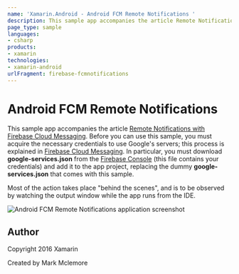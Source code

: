 ```yaml
---
name: 'Xamarin.Android - Android FCM Remote Notifications '
description: This sample app accompanies the article Remote Notifications with Firebase Cloud Messaging. Before you can use this sample, you must acquire the...
page_type: sample
languages:
- csharp
products:
- xamarin
technologies:
- xamarin-android
urlFragment: firebase-fcmnotifications
---
```

# Android FCM Remote Notifications 

This sample app accompanies the article
[Remote Notifications with Firebase Cloud Messaging](http://developer.xamarin.com/guides/android/application_fundamentals/notifications/remote-notifications-with-fcm/).
Before you can use this sample, you must acquire the necessary
credentials to use Google's servers; this process is explained in
[Firebase Cloud Messaging](http://developer.xamarin.com/guides/android/application_fundamentals/notifications/firebase-cloud-messaging).
In particular, you must download **google-services.json** from the
[Firebase Console](https://console.firebase.google.com/) (this file
contains your credentials) and add it to the app project, replacing the
dummy **google-services.json** that comes with this sample.

Most of the action takes place "behind the scenes", and is to be
observed by watching the output window while the app runs from
the IDE.


![Android FCM Remote Notifications  application screenshot](Screenshots/screenshot-1.png "Android FCM Remote Notifications  application screenshot")

## Author

Copyright 2016 Xamarin

Created by Mark Mclemore
